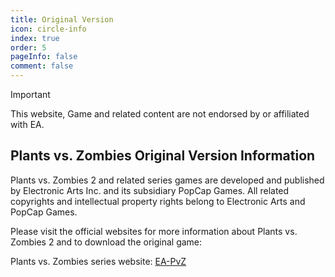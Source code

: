 ```yaml
---
title: Original Version
icon: circle-info
index: true
order: 5
pageInfo: false
comment: false
---
```


> [!important]
> This website, Game and related content are not endorsed by or affiliated with EA.

## Plants vs. Zombies Original Version Information

Plants vs. Zombies 2 and related series games are developed and published by Electronic Arts Inc. and its subsidiary PopCap Games. All related copyrights and intellectual property rights belong to Electronic Arts and PopCap Games.

Please visit the official websites for more information about Plants vs. Zombies 2 and to download the original game:

Plants vs. Zombies series website: [EA-PvZ](https://www.ea.com/ea-studios/popcap/plants-vs-zombies)
